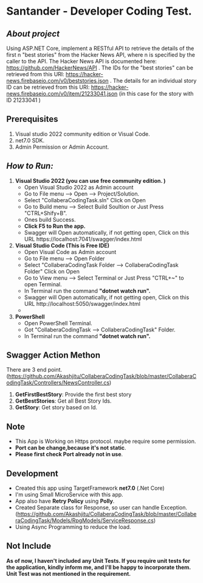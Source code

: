 #  Santander - Developer Coding Test.

## _About project_
Using ASP.NET Core, implement a RESTful API to retrieve the details of the first n "best stories" from the Hacker News API, where n is specified by the caller to the API. The Hacker News API is documented here: https://github.com/HackerNews/API . 
The IDs for the "best stories" can be retrieved from this URI: https://hacker-news.firebaseio.com/v0/beststories.json . 
The details for an individual story ID can be retrieved from this URI: https://hacker-news.firebaseio.com/v0/item/21233041.json (in this case for the story with ID 21233041 ) 
## Prerequisites
1. Visual studio 2022 community edition or Visual Code.
2.  net7.0 SDK.
3. Admin Permission or Admin Account.

## _How to Run:_
1. **Visual Studio 2022 (you can use free community edition. )**
	- Open Visual Studio 2022 as Admin account
	- Go to File menu --> Open --> Project/Solution.
	- Select "CollaberaCodingTask.sln" Click on Open
	- Go to Build menu --> Select Build Soultion or Just Press "CTRL+Shify+B".
	- Ones build Success.
	- **Click F5 to Run the app.**
	- Swagger will Open automatically, if not getting open, Click on this URL https://localhost:7041/swagger/index.html
2. **Visual Studio Code (This is Free IDE)**
	- Open Visual Code as Admin account
	- Go to File menu --> Open Folder
	- Select "CollaberaCodingTask Folder --> CollaberaCodingTask Folder" Click on Open
	- Go to View menu --> Select Terminal or Just Press "CTRL+~" to open Terminal.
	- In Terminal run the command **"dotnet watch run".**
	- Swagger will Open automatically, if not getting open, Click on this URL http://localhost:5050/swagger/index.html
	- 
3. **PowerShell**
    - Open PowerShell Terminal.
    - Got "CollaberaCodingTask --> CollaberaCodingTask" Folder.
    - In Terminal run the command **"dotnet watch run".**

## Swagger Action Methon
There are 3 end point. (https://github.com/Akashjitu/CollaberaCodingTask/blob/master/CollaberaCodingTask/Controllers/NewsController.cs)
1. **GetFirstBestStory**: Provide the first best story
2. **GetBestStories**: Get all Best Story Ids.
3. **GetStory**: Get story based on Id.

## Note
- This App is Working on Https protocol. maybe require some permission.
- **Port can be change,because it's not static**.
- **Please first check Port already not in use**.
## Development
- Created this app using TargetFramework **net7.0** (.Net Core) 
- I'm using Small MicroService with this app.
- App also have **Retry Policy** using **Polly**. 
- Created Separate class for Response, so user can handle Exception.(https://github.com/Akashjitu/CollaberaCodingTask/blob/master/CollaberaCodingTask/Models/RpgModels/ServiceResponse.cs)
- Using Async Programming to reduce the load.

## Not Include 
**As of now, I haven't included any Unit Tests. If you require unit tests for the application, kindly inform me, and I'll be happy to incorporate them.**
**Unit Test was not mentioned in the requirement.**


